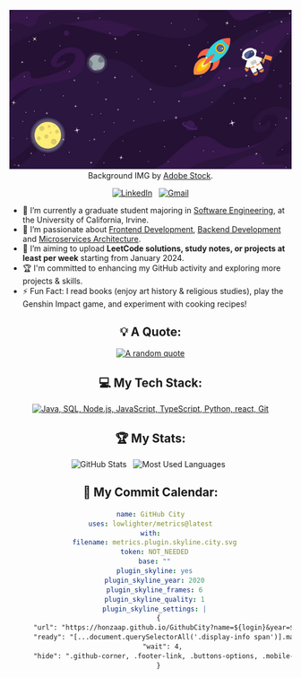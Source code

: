 <div align="center">

[![Hello World, I'm Emmeline!](assets/IMG.jpeg)](https://github.com/Emmeline1101/blob/main)  
Background IMG by [Adobe Stock](https://stock.adobe.com/search?k=space+cartoon+background&asset_id=152457321).

[![LinkedIn](https://skillicons.dev/icons?i=linkedin)](https://www.linkedin.com/in/emmelinexu/) &nbsp;
[![Gmail](https://skillicons.dev/icons?i=gmail)](mailto:emmelinexu23@gmail.com?subject=Hello%20Emmeline,%20From%20Github)

</div>

- 🏫 I’m currently a graduate student majoring in [Software Engineering](https://mswe.ics.uci.edu/), at the University of California, Irvine.
- 🌱 I’m passionate about [Frontend Development](https://en.wikipedia.org/wiki/Front-end_web_development), [Backend Development](https://www.geeksforgeeks.org/backend-development/) and [Microservices Architecture](https://microservices.io/).
- 📝 I’m aiming to upload **LeetCode solutions, study notes, or projects at least per week** starting from January 2024.
- 🏆 I'm committed to enhancing my GitHub activity and exploring more projects & skills.
- ⚡ Fun Fact: I read books (enjoy art history & religious studies), play the Genshin Impact game, and experiment with cooking recipes!

<div align="center">

## 💡 A Quote:

[![A random quote](https://quotes-github-readme.vercel.app/api?type=horizontal&theme=tokyonight)](https://github.com/piyushsuthar/github-readme-quotes)

## 💻 My Tech Stack:

[![Java, SQL, Node.js, JavaScript, TypeScript, Python, react, Git](https://skillicons.dev/icons?i=java,mysql,nodejs,js,ts,py,react,git)](https://skillicons.dev)

## 🏆 My Stats:

<p>
    <img height=175 alt="GitHub Stats" src="https://github-readme-stats.vercel.app/api?username=Emmeline1101&show_icons=true&count_private=true&theme=tokyonight" />&nbsp;&nbsp;
    <img height=175 alt="Most Used Languages" src="https://github-readme-stats.vercel.app/api/top-langs/?username=Emmeline1101&layout=compact&theme=tokyonight" />&nbsp;&nbsp;
</p>

## 📅  My Commit Calendar:

```yaml
name: GitHub City
uses: lowlighter/metrics@latest
with:
  filename: metrics.plugin.skyline.city.svg
  token: NOT_NEEDED
  base: ""
  plugin_skyline: yes
  plugin_skyline_year: 2020
  plugin_skyline_frames: 6
  plugin_skyline_quality: 1
  plugin_skyline_settings: |
    {
      "url": "https://honzaap.github.io/GithubCity?name=${login}&year=${year}",
      "ready": "[...document.querySelectorAll('.display-info span')].map(span => span.innerText).includes('${login}')",
      "wait": 4,
      "hide": ".github-corner, .footer-link, .buttons-options, .mobile-rotate, .display-info span:first-child"
    }
```

</div>
